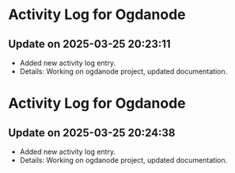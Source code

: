 # Activity Log for Ogdanode

## Update on 2025-03-25 20:23:11
- Added new activity log entry.
- Details: Working on ogdanode project, updated documentation.

# Activity Log for Ogdanode

## Update on 2025-03-25 20:24:38
- Added new activity log entry.
- Details: Working on ogdanode project, updated documentation.

